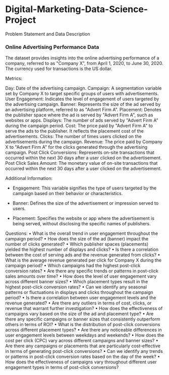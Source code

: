 # Digital-Marketing-Data-Science-Project

Problem Statement and Data Description
### Online Advertising Performance Data

The dataset provides insights into the online advertising performance of a company, referred to as "Company X", from April 1, 2020, to June 30, 2020. The currency used for transactions is the US dollar.

Metrics:

Day: Date of the advertising campaign.
Campaign: A segmentation variable set by Company X to target specific groups of users with advertisements.
User Engagement: Indicates the level of engagement of users targeted by the advertising campaign.
Banner: Represents the size of the ad served by an advertising platform, referred to as "Advert Firm A".
Placement: Denotes the publisher space where the ad is served by "Advert Firm A", such as websites or apps.
Displays: The number of ads served by "Advert Firm A" during the campaign period.
Cost: The price paid by "Advert Firm A" to serve the ads to the publisher. It reflects the placement cost of the advertisements.
Clicks: The number of times users clicked on the advertisements during the campaign.
Revenue: The price paid by Company X to "Advert Firm A" for the clicks generated through the advertising campaign.
Post Click Conversions: Represents on-site transactions that occurred within the next 30 days after a user clicked on the advertisement.
Post Click Sales Amount: The monetary value of on-site transactions that occurred within the next 30 days after a user clicked on the advertisement.

Additional Information:

- Engagement: This variable signifies the type of users targeted by the campaign based on their behavior or characteristics.
  
- Banner: Defines the size of the advertisement or impression served to users.

- Placement: Specifies the website or app where the advertisement is being served, without disclosing the specific names of publishers.

Questions:
•	What is the overall trend in user engagement throughout the campaign period?
•	How does the size of the ad (banner) impact the number of clicks generated?
•	Which publisher spaces (placements) yielded the highest number of displays and clicks?
•	Is there a correlation between the cost of serving ads and the revenue generated from clicks?
•	What is the average revenue generated per click for Company X during the campaign period?
•	Which campaigns had the highest post-click conversion rates?
•	Are there any specific trends or patterns in post-click sales amounts over time?
•	How does the level of user engagement vary across different banner sizes?
•	Which placement types result in the highest post-click conversion rates?
•	Can we identify any seasonal patterns or fluctuations in displays and clicks throughout the campaign period?
•	Is there a correlation between user engagement levels and the revenue generated?
•	Are there any outliers in terms of cost, clicks, or revenue that warrant further investigation?
•	How does the effectiveness of campaigns vary based on the size of the ad and placement type?
•	Are there any specific campaigns or banner sizes that consistently outperform others in terms of ROI?
•	What is the distribution of post-click conversions across different placement types?
•	Are there any noticeable differences in user engagement levels between weekdays and weekends?
•	How does the cost per click (CPC) vary across different campaigns and banner sizes?
•	Are there any campaigns or placements that are particularly cost-effective in terms of generating post-click conversions?
•	Can we identify any trends or patterns in post-click conversion rates based on the day of the week?
•	How does the effectiveness of campaigns vary throughout different user engagement types in terms of post-click conversions?
